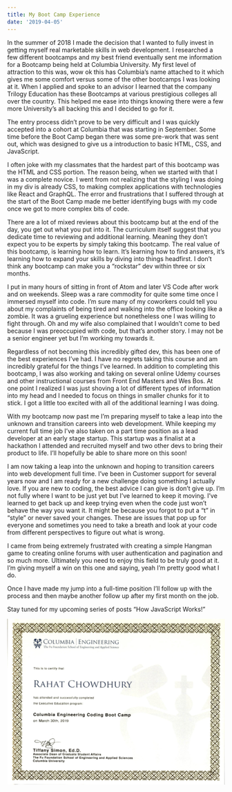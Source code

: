 ```yaml
---
title: My Boot Camp Experience
date: '2019-04-05'
---
```


In the summer of 2018 I made the decision that I wanted to fully invest in getting myself real marketable skills in web development. I researched a few different bootcamps and my best friend eventually sent me information for a Bootcamp being held at Columbia University. My first level of attraction to this was, wow ok this has Columbia’s name attached to it which gives me some comfort versus some of the other bootcamps I was looking at it. When I applied and spoke to an advisor I learned that the company Trilogy Education has these Bootcamps at various prestigious colleges all over the country. This helped me ease into things knowing there were a few more University’s all backing this and I decided to go for it. 

The entry process didn’t prove to be very difficult and I was quickly accepted into a cohort at Columbia that was starting in September. Some time before the Boot Camp began there was some pre-work that was sent out, which was designed to give us a introduction to basic HTML, CSS, and JavaScript. 

I often joke with my classmates that the hardest part of this bootcamp was the HTML and CSS portion. The reason being, when we started with that I was a complete novice. I went from not realizing that the styling I was doing in my div is already CSS, to making complex applications with technologies like React and GraphQL. The error and frustrations that I suffered through at the start of the Boot Camp made me better identifying bugs with my code once we got to more complex bits of code. 

There are a lot of mixed reviews about this bootcamp but at the end of the day, you get out what you put into it. The curriculum itself suggest that you dedicate time to reviewing and additional learning. Meaning they don’t expect you to be experts by simply taking this bootcamp. The real value of this bootcamp, is learning how to learn. It’s learning how to find answers, it’s learning how to expand your skills by diving into things headfirst. I don’t think any bootcamp can make you a “rockstar” dev within three or six months.

I put in many hours of sitting in front of Atom and later VS Code after work and on weekends. Sleep was a rare commodity for quite some time once I immersed myself into code. I’m sure many of my coworkers could tell you about my complaints of being tired and walking into the office looking like a zombie. It was a grueling experience but nonetheless one I was willing to fight through. Oh and my wife also complained that I wouldn’t come to bed because I was preoccupied with code, but that’s another story. I may not be a senior engineer yet but I’m working my towards it. 

Regardless of not becoming this incredibly gifted dev, this has been one of the best experiences I’ve had. I have no regrets taking this course and am incredibly grateful for the things I’ve learned. In addition to completing this bootcamp, I was also working and taking on several online Udemy courses and other instructional courses from Front End Masters and Wes Bos. At one point I realized I was just shoving a lot of different types of information into my head and I needed to focus on things in smaller chunks for it to stick. I got a little too excited with all of the additional learning I was doing. 

With my bootcamp now past me I’m preparing myself to take a leap into the unknown and transition careers into web development. While keeping my current full time job I’ve also taken on a part time position as a lead developer at an early stage startup. This startup was a finalist at a hackathon I attended and recruited myself and two other devs to bring their product to life. I’ll hopefully be able to share more on this soon! 

I am now taking a leap into the unknown and hoping to transition careers into web development full time. I’ve been in Customer support for several years now and I am ready for a new challenge doing something I actually love. If you are new to coding, the best advice I can give is don’t give up. I’m not fully where I want to be just yet but I’ve learned to keep it moving. I’ve learned to get back up and keep trying even when the code just won’t behave the way you want it. It might be because you forgot to put a “t” in “style” or never saved your changes. These are issues that pop up for everyone and sometimes you need to take a breath and look at your code from different perspectives to figure out what is wrong. 

I came from being extremely frustrated with creating a simple Hangman game to creating online forums with user authentication and pagination and so much more. Ultimately you need to enjoy this field to be truly good at it. I’m giving myself a win on this one and saying, yeah I’m pretty good what I do. 

Once I have made my jump into a full-time position I’ll follow up with the process and then maybe another follow up after my first month on the job. 

Stay tuned for my upcoming series of posts “How JavaScript Works!”

![Columbia Certification](columbiacert.jpg "Rahat Columbia Certification")
